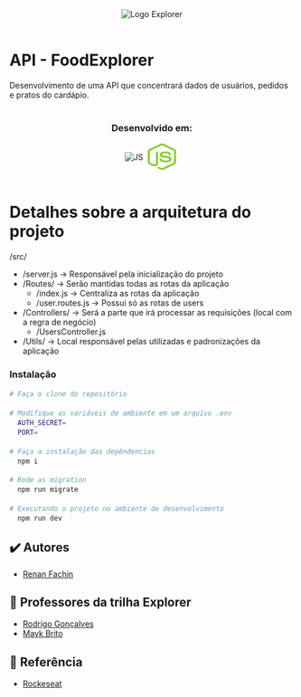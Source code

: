 <div align="center">
  <img alt="Logo Explorer" title="Explorer" src="https://i.imgur.com/2IqqDoo.png">
</div>
<br>

# API - FoodExplorer
Desenvolvimento de uma API que concentrará dados de usuários, pedidos e pratos do cardápio.
<br>
<br>
<h3 align="center">Desenvolvido em: </h3>
<div align="center">
    <img align="center" alt="JS" height="50" width="60" src="https://cdn.worldvectorlogo.com/logos/javascript-1.svg">
    <img align="center" alt="Nodejs" height="50" width="60" src="https://raw.githubusercontent.com/devicons/devicon/master/icons/nodejs/nodejs-plain.svg">
</div>
<br>


# Detalhes sobre a arquitetura do projeto

/src/ <br>
  - /server.js        -> Responsável pela inicialização do projeto
  - /Routes/          -> Serão mantidas todas as rotas da aplicação
    - /index.js       -> Centraliza as rotas da aplicação
    - /user.routes.js -> Possui só as rotas de users
  - /Controllers/     -> Será a parte que irá processar as requisições (local com a regra de negócio)
    - /UsersController.js
  - /Utils/           -> Local responsável pelas utilizadas e padronizações da aplicação



### Instalação
```bash
# Faça o clone do repositório

# Modifique as variáveis de ambiente em um arquivo .env
  AUTH_SECRET=
  PORT=

# Faça a instalação das depêndencias
  npm i

# Rode as migration
  npm run migrate

# Executando o projeto no ambiente de desenvolvimento
  npm run dev
```

## ✔️ Autores

- [Renan Fachin](https://github.com/RenanFachin/)

## 📄 Professores da trilha Explorer

- [Rodrigo Gonçalves](https://github.com/rodrigorgtic)
- [Mayk Brito](https://github.com/maykbrito)

## 📄 Referência

- [Rockeseat](https://www.rocketseat.com.br/)
